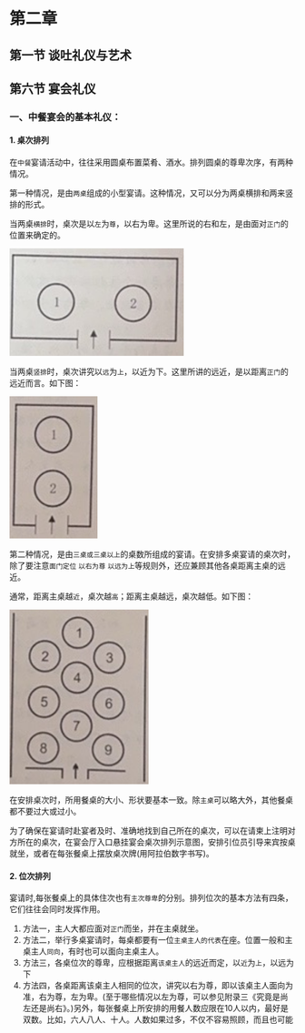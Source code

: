 # 第二章
## 第一节 谈吐礼仪与艺术






## 第六节 宴会礼仪


### 一、中餐宴会的基本礼仪：
#### 1. 桌次排列
在`中餐`宴请活动中，往往采用圆桌布置菜肴、酒水。排列圆桌的尊卑次序，有两种情况。

第一种情况，是由`两桌`组成的小型宴请。这种情况，又可以分为两桌横排和两来竖排的形式。

当两桌`横排`时，桌次是以`左`为`尊`，以右为卑。这里所说的右和左，是由面对`正门`的位置来确定的。

![本地图片](/picture/屏幕截图%202024-05-27%20192452.png)


当两桌`竖排`时，桌次讲究以`远`为`上`，以近为下。这里所讲的远近，是以距离`正门`的远近而言。如下图：

![本地图片](/picture/屏幕截图%202024-05-27%20192523.png)

第二种情况，是由`三桌或三桌以上`的桌数所组成的宴请。在安排多桌宴请的桌次时，除了要注意`面门定位` `以右为尊` `以远为上`等规则外，还应兼顾其他各桌距离主桌的远近。

通常，距离主桌越`近`，桌次越`高`；距离主桌越远，桌次越低。如下图：

![本地图片](/picture/屏幕截图%202024-05-27%20192538.png)


在安排桌次时，所用餐桌的大小、形状要基本一致。除`主桌`可以略大外，其他餐桌都不要过大或过小。

为了确保在宴请时赴宴者及时、准确地找到自己所在的桌次，可以在请柬上注明对方所在的桌次，在宴会厅入口悬挂宴会桌次排列示意图，安排引位员引导来宾按桌就坐，或者在每张餐桌上摆放桌次牌(用阿拉伯数字书写)。

#### 2. 位次排列
宴请时,每张餐桌上的具体住次也有`主次尊卑`的分别。排列位次的基本方法有四条，它们往往会同时发挥作用。

1. 方法一，主人大都应面对`正门`而坐，并在主桌就坐。
2. 方法二，举行多桌宴请时，每桌都要有一位`主桌主人的代表`在座。位置一般和主桌主人`同向`，有时也可以面向主桌主人。
3. 方法三，各桌位次的尊卑，应根据距离`该桌主人`的远近而定，以`近`为`上`，以远为下
4. 方法四，各桌距离该桌主人相同的位次，讲究以右为尊，即以该桌主人面向为准，右为尊，左为卑。(至于哪些情况以左为尊，可以参见附录三《究竟是尚左还是尚右》。)另外，每张餐桌上所安排的用餐人数应限在10人以内，最好是双数。比如，六人八人、十人。人数如果过多，不仅不容易照顾，而且也可能







